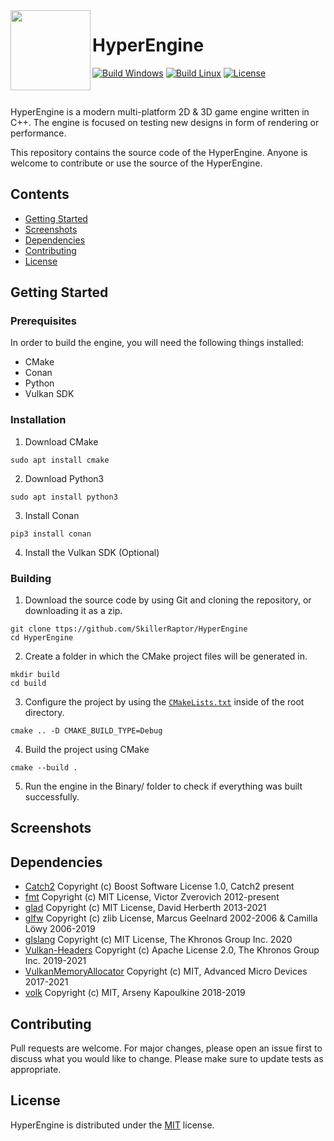 <img src="./Development/Images/Branding.png" align="left" width="128px"/>

# HyperEngine
[![Build Windows](https://img.shields.io/github/workflow/status/SkillerRaptor/HyperEngine/build-windows?style=flat&label=Build%20Windows&logo=github)](https://github.com/SkillerRaptor/HyperEngine/blob/master/.github/workflows/build-windows.yml)
[![Build Linux](https://img.shields.io/github/workflow/status/SkillerRaptor/HyperEngine/build-linux?style=flat&label=Build%20Linux&logo=github)](https://github.com/SkillerRaptor/HyperEngine/blob/master/.github/workflows/build-linux.yml)
[![License](https://img.shields.io/badge/license-MIT-yellow?style=flat)](https://github.com/SkillerRaptor/HyperEngine/blob/master/LICENSE)

<br />

HyperEngine is a modern multi-platform 2D & 3D game engine written in C++.
The engine is focused on testing new designs in form of rendering or performance.

This repository contains the source code of the HyperEngine.
Anyone is welcome to contribute or use the source of the HyperEngine.

## Contents
- [Getting Started](#getting-started)
- [Screenshots](#screenshots)
- [Dependencies](#dependencies)
- [Contributing](#contributing)
- [License](#license)

## Getting Started

### Prerequisites
In order to build the engine, you will need the following things installed:
- CMake
- Conan
- Python
- Vulkan SDK

### Installation
1. Download CMake
```shell
sudo apt install cmake
```

2. Download Python3
```shell
sudo apt install python3
```

3. Install Conan
```shell
pip3 install conan
```

4. Install the Vulkan SDK (Optional)

### Building
1. Download the source code by using Git and cloning the repository, or downloading it as a zip.
```shell
git clone ttps://github.com/SkillerRaptor/HyperEngine
cd HyperEngine
```

2. Create a folder in which the CMake project files will be generated in.
```shell
mkdir build
cd build
```

3. Configure the project by using the <code><a href="https://github.com/SkillerRaptor/HyperEngine/blob/master/CMakeLists.txt">CMakeLists.txt</a></code> inside of the root directory.
```shell
cmake .. -D CMAKE_BUILD_TYPE=Debug
```

4. Build the project using CMake
```shell
cmake --build .
```

5. Run the engine in the Binary/ folder to check if everything was built successfully.

## Screenshots

## Dependencies
- [Catch2](https://github.com/catchorg/Catch2/blob/devel/LICENSE.txt) Copyright (c) Boost Software License 1.0, Catch2 present
- [fmt](https://github.com/fmtlib/fmt/blob/master/LICENSE.rst) Copyright (c) MIT License, Victor Zverovich 2012-present
- [glad](https://github.com/Dav1dde/glad/blob/master/LICENSE) Copyright (c) MIT License, David Herberth 2013-2021
- [glfw](https://github.com/glfw/glfw/blob/master/LICENSE.md) Copyright (c) zlib License, Marcus Geelnard 2002-2006 & Camilla Löwy 2006-2019
- [glslang](https://github.com/KhronosGroup/glslang/blob/master/LICENSE.txt) Copyright (c) MIT License, The Khronos Group Inc. 2020
- [Vulkan-Headers](https://github.com/KhronosGroup/Vulkan-Headers/blob/master/LICENSE.txt) Copyright (c) Apache License 2.0, The Khronos Group Inc. 2019-2021
- [VulkanMemoryAllocator](https://github.com/GPUOpen-LibrariesAndSDKs/VulkanMemoryAllocator/blob/master/LICENSE.txt) Copyright (c) MIT, Advanced Micro Devices 2017-2021
- [volk](https://github.com/zeux/volk/blob/master/LICENSE.md) Copyright (c) MIT, Arseny Kapoulkine 2018-2019

## Contributing
Pull requests are welcome. For major changes, please open an issue first to discuss what you would like to change.
Please make sure to update tests as appropriate.

## License
HyperEngine is distributed under the [MIT](https://github.com/SkillerRaptor/HyperEngine/blob/master/LICENSE) license.
